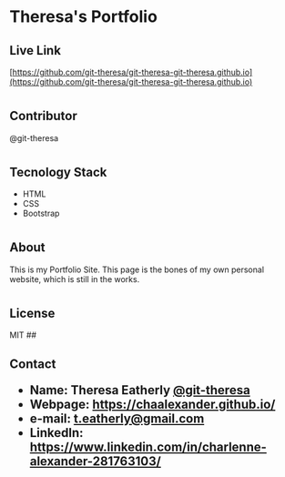 # Theresa's Portfolio


## <h2> Live Link 
[https://github.com/git-theresa/git-theresa-git-theresa.github.io](https://github.com/git-theresa/git-theresa-git-theresa.github.io)
# <h2>Contributor
@git-theresa
# <h2> Tecnology Stack
* HTML
* CSS
* Bootstrap
# <h2> About 
This is my Portfolio Site. This page is the bones of my own personal website, which is still in the works.
# <h2> License
MIT
##<h2> Contact
* Name: Theresa Eatherly [@git-theresa](@git-theresa)
* Webpage: https://chaalexander.github.io/
* e-mail: [t.eatherly@gmail.com](t.eatherly@gmail.com)
* Linkedln: https://www.linkedin.com/in/charlenne-alexander-281763103/